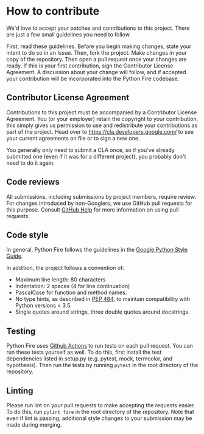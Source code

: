 # How to contribute

We'd love to accept your patches and contributions to this project. There are just a few small guidelines you need to
follow.

First, read these guidelines. Before you begin making changes, state your intent to do so in an Issue. Then, fork the
project. Make changes in your copy of the repository. Then open a pull request once your changes are ready. If this is
your first contribution, sign the Contributor License Agreement. A discussion about your change will follow, and if
accepted your contribution will be incorporated into the Python Fire codebase.

## Contributor License Agreement

Contributions to this project must be accompanied by a Contributor License Agreement. You (or your employer) retain the
copyright to your contribution, this simply gives us permission to use and redistribute your contributions as part of
the project. Head over to <https://cla.developers.google.com/> to see your current agreements on file or to sign a new
one.

You generally only need to submit a CLA once, so if you've already submitted one
(even if it was for a different project), you probably don't need to do it again.

## Code reviews

All submissions, including submissions by project members, require review. For changes introduced by non-Googlers, we
use GitHub pull requests for this purpose. Consult [GitHub Help] for more information on using pull requests.

[GitHub Help]: https://help.github.com/articles/about-pull-requests/

## Code style

In general, Python Fire follows the guidelines in the
[Google Python Style Guide].

In addition, the project follows a convention of:

- Maximum line length: 80 characters
- Indentation: 2 spaces (4 for line continuation)
- PascalCase for function and method names.
- No type hints, as described in [PEP 484], to maintain compatibility with Python versions < 3.5.
- Single quotes around strings, three double quotes around docstrings.

[Google Python Style Guide]: http://google.github.io/styleguide/pyguide.html

[PEP 484]: https://www.python.org/dev/peps/pep-0484

## Testing

Python Fire uses [Github Actions](https://github.com/google/python-fire/actions) to run tests on each pull request. You
can run these tests yourself as well. To do this, first install the test dependencies listed in setup.py (e.g. pytest,
mock, termcolor, and hypothesis). Then run the tests by running `pytest` in the root directory of the repository.

## Linting

Please run lint on your pull requests to make accepting the requests easier. To do this, run `pylint fire` in the root
directory of the repository. Note that even if lint is passing, additional style changes to your submission may be made
during merging.
